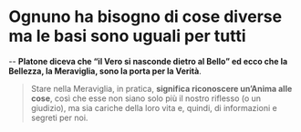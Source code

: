 # Ognuno ha bisogno di cose diverse ma le basi sono uguali per tutti
--
**Platone diceva che “il Vero si nasconde dietro al Bello” ed ecco che la Bellezza, la Meraviglia, sono la porta per la Verità**.

> Stare nella Meraviglia, in pratica,  **significa riconoscere un’Anima alle cose**, così che esse non siano solo più il nostro riflesso (o un giudizio), ma sia cariche della loro vita e, quindi, di informazioni e segreti per noi.



<!--stackedit_data:
eyJoaXN0b3J5IjpbMTE1MDUzMDQzOV19
-->